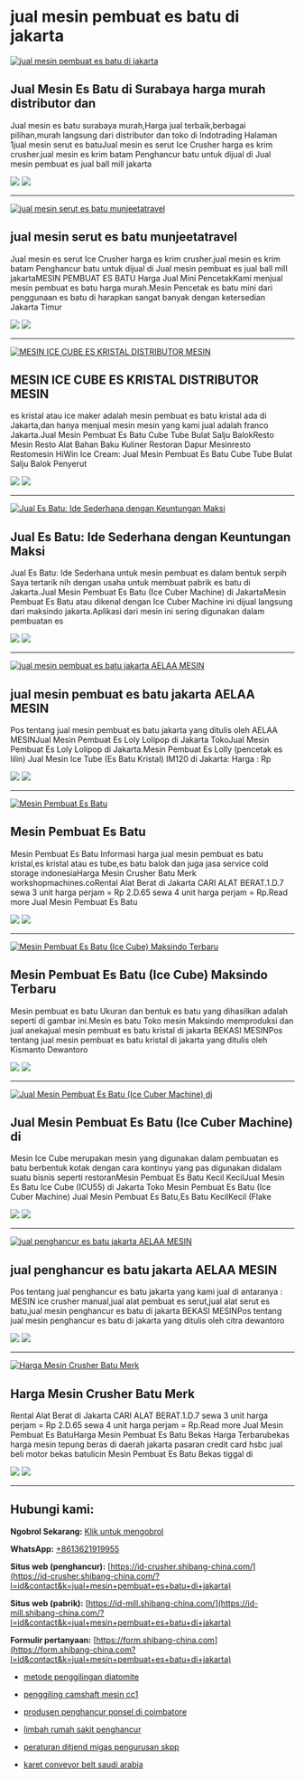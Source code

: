 # jual mesin pembuat es batu di jakarta

<a href="https://swt.shibang-china.com/?l=id&img&k=jual+mesin+pembuat+es+batu+di+jakarta" target="_blank">![jual mesin pembuat es batu di jakarta](http://static.shibang-china.com/all-800x300/966.jpg)</a>

## Jual Mesin Es Batu di Surabaya harga murah distributor dan
Jual mesin es batu surabaya murah,Harga jual terbaik,berbagai pilihan,murah langsung dari distributor dan toko di Indotrading Halaman 1jual mesin serut es batuJual mesin es serut Ice Crusher harga es krim crusher.jual mesin es krim batam Penghancur batu untuk dijual di Jual mesin pembuat es jual ball mill jakarta


<a href="https://whatsapp.shibangsoft.com/WhatsApp.php" target="_blank" title="WhatsApp">![](http://static.shibang-china.com/icon/whatsapp.png)</a> <a href="https://swt.shibang-china.com/?l=id&icon&k=jual+mesin+pembuat+es+batu+di+jakarta" target="_blank">![](http://static.shibang-china.com/icon/chat-id.png)</a>

---

<a href="https://swt.shibang-china.com/?l=id&img&k=jual+mesin+pembuat+es+batu+di+jakarta" target="_blank">![jual mesin serut es batu munjeetatravel](http://static.shibang-china.com/all-800x300/850.jpg)</a>

## jual mesin serut es batu munjeetatravel
Jual mesin es serut Ice Crusher harga es krim crusher.jual mesin es krim batam Penghancur batu untuk dijual di Jual mesin pembuat es jual ball mill jakartaMESIN PEMBUAT ES BATU Harga Jual Mini PencetakKami menjual mesin pembuat es batu harga murah.Mesin Pencetak es batu mini dari penggunaan es batu di harapkan sangat banyak dengan ketersedian Jakarta Timur


<a href="https://whatsapp.shibangsoft.com/WhatsApp.php" target="_blank" title="WhatsApp">![](http://static.shibang-china.com/icon/whatsapp.png)</a> <a href="https://swt.shibang-china.com/?l=id&icon&k=jual+mesin+pembuat+es+batu+di+jakarta" target="_blank">![](http://static.shibang-china.com/icon/chat-id.png)</a>

---

<a href="https://swt.shibang-china.com/?l=id&img&k=jual+mesin+pembuat+es+batu+di+jakarta" target="_blank">![MESIN ICE CUBE ES KRISTAL DISTRIBUTOR MESIN](http://static.shibang-china.com/all-800x300/1224.jpg)</a>

## MESIN ICE CUBE ES KRISTAL DISTRIBUTOR MESIN
es kristal atau ice maker adalah mesin pembuat es batu kristal ada di Jakarta,dan hanya menjual mesin mesin yang kami jual adalah franco Jakarta.Jual Mesin Pembuat Es Batu Cube Tube Bulat Salju BalokResto Mesin Resto Alat Bahan Baku Kuliner Restoran Dapur Mesinresto Restomesin HiWin Ice Cream: Jual Mesin Pembuat Es Batu Cube Tube Bulat Salju Balok Penyerut


<a href="https://whatsapp.shibangsoft.com/WhatsApp.php" target="_blank" title="WhatsApp">![](http://static.shibang-china.com/icon/whatsapp.png)</a> <a href="https://swt.shibang-china.com/?l=id&icon&k=jual+mesin+pembuat+es+batu+di+jakarta" target="_blank">![](http://static.shibang-china.com/icon/chat-id.png)</a>

---

<a href="https://swt.shibang-china.com/?l=id&img&k=jual+mesin+pembuat+es+batu+di+jakarta" target="_blank">![Jual Es Batu: Ide Sederhana dengan Keuntungan Maksi](http://static.shibang-china.com/all-800x300/637.jpg)</a>

## Jual Es Batu: Ide Sederhana dengan Keuntungan Maksi
Jual Es Batu: Ide Sederhana untuk mesin pembuat es dalam bentuk serpih Saya tertarik nih dengan usaha untuk membuat pabrik es batu di Jakarta.Jual Mesin Pembuat Es Batu (Ice Cuber Machine) di JakartaMesin Pembuat Es Batu atau dikenal dengan Ice Cuber Machine ini dijual langsung dari maksindo jakarta.Aplikasi dari mesin ini sering digunakan dalam pembuatan es


<a href="https://whatsapp.shibangsoft.com/WhatsApp.php" target="_blank" title="WhatsApp">![](http://static.shibang-china.com/icon/whatsapp.png)</a> <a href="https://swt.shibang-china.com/?l=id&icon&k=jual+mesin+pembuat+es+batu+di+jakarta" target="_blank">![](http://static.shibang-china.com/icon/chat-id.png)</a>

---

<a href="https://swt.shibang-china.com/?l=id&img&k=jual+mesin+pembuat+es+batu+di+jakarta" target="_blank">![jual mesin pembuat es batu jakarta AELAA MESIN](http://static.shibang-china.com/all-800x300/576.jpg)</a>

## jual mesin pembuat es batu jakarta AELAA MESIN
Pos tentang jual mesin pembuat es batu jakarta yang ditulis oleh AELAA MESINJual Mesin Pembuat Es Loly Lolipop di Jakarta TokoJual Mesin Pembuat Es Loly Lolipop di Jakarta.Mesin Pembuat Es Lolly (pencetak es lilin) Jual Mesin Ice Tube (Es Batu Kristal) IM120 di Jakarta: Harga : Rp


<a href="https://whatsapp.shibangsoft.com/WhatsApp.php" target="_blank" title="WhatsApp">![](http://static.shibang-china.com/icon/whatsapp.png)</a> <a href="https://swt.shibang-china.com/?l=id&icon&k=jual+mesin+pembuat+es+batu+di+jakarta" target="_blank">![](http://static.shibang-china.com/icon/chat-id.png)</a>

---

<a href="https://swt.shibang-china.com/?l=id&img&k=jual+mesin+pembuat+es+batu+di+jakarta" target="_blank">![Mesin Pembuat Es Batu](http://static.shibang-china.com/all-800x300/418.jpg)</a>

## Mesin Pembuat Es Batu
Mesin Pembuat Es Batu Informasi harga jual mesin pembuat es batu kristal,es kristal atau es tube,es batu balok dan juga jasa service cold storage indonesiaHarga Mesin Crusher Batu Merk workshopmachines.coRental Alat Berat di Jakarta CARI ALAT BERAT.1.D.7 sewa 3 unit harga perjam = Rp 2.D.65 sewa 4 unit harga perjam = Rp.Read more Jual Mesin Pembuat Es Batu


<a href="https://whatsapp.shibangsoft.com/WhatsApp.php" target="_blank" title="WhatsApp">![](http://static.shibang-china.com/icon/whatsapp.png)</a> <a href="https://swt.shibang-china.com/?l=id&icon&k=jual+mesin+pembuat+es+batu+di+jakarta" target="_blank">![](http://static.shibang-china.com/icon/chat-id.png)</a>

---

<a href="https://swt.shibang-china.com/?l=id&img&k=jual+mesin+pembuat+es+batu+di+jakarta" target="_blank">![Mesin Pembuat Es Batu (Ice Cube) Maksindo Terbaru](http://static.shibang-china.com/all-800x300/582.jpg)</a>

## Mesin Pembuat Es Batu (Ice Cube) Maksindo Terbaru
Mesin pembuat es batu Ukuran dan bentuk es batu yang dihasilkan adalah seperti di gambar ini.Mesin es batu Toko mesin Maksindo memproduksi dan jual anekajual mesin pembuat es batu kristal di jakarta BEKASI MESINPos tentang jual mesin pembuat es batu kristal di jakarta yang ditulis oleh Kismanto Dewantoro


<a href="https://whatsapp.shibangsoft.com/WhatsApp.php" target="_blank" title="WhatsApp">![](http://static.shibang-china.com/icon/whatsapp.png)</a> <a href="https://swt.shibang-china.com/?l=id&icon&k=jual+mesin+pembuat+es+batu+di+jakarta" target="_blank">![](http://static.shibang-china.com/icon/chat-id.png)</a>

---

<a href="https://swt.shibang-china.com/?l=id&img&k=jual+mesin+pembuat+es+batu+di+jakarta" target="_blank">![Jual Mesin Pembuat Es Batu (Ice Cuber Machine) di](http://static.shibang-china.com/all-800x300/907.jpg)</a>

## Jual Mesin Pembuat Es Batu (Ice Cuber Machine) di
Mesin Ice Cube merupakan mesin yang digunakan dalam pembuatan es batu berbentuk kotak dengan cara kontinyu yang pas digunakan didalam suatu bisnis seperti restoranMesin Pembuat Es Batu Kecil KecilJual Mesin Es Batu Ice Cube (ICU55) di Jakarta Toko Mesin Pembuat Es Batu (Ice Cuber Machine) Jual Mesin Pembuat Es Batu,Es Batu KecilKecil (Flake


<a href="https://whatsapp.shibangsoft.com/WhatsApp.php" target="_blank" title="WhatsApp">![](http://static.shibang-china.com/icon/whatsapp.png)</a> <a href="https://swt.shibang-china.com/?l=id&icon&k=jual+mesin+pembuat+es+batu+di+jakarta" target="_blank">![](http://static.shibang-china.com/icon/chat-id.png)</a>

---

<a href="https://swt.shibang-china.com/?l=id&img&k=jual+mesin+pembuat+es+batu+di+jakarta" target="_blank">![jual penghancur es batu jakarta AELAA MESIN](http://static.shibang-china.com/all-800x300/1414.jpg)</a>

## jual penghancur es batu jakarta AELAA MESIN
Pos tentang jual penghancur es batu jakarta yang kami jual di antaranya : MESIN ice crusher manual,jual alat pembuat es serut,jual alat serut es batu,jual mesin penghancur es batu di jakarta BEKASI MESINPos tentang jual mesin penghancur es batu di jakarta yang ditulis oleh citra dewantoro


<a href="https://whatsapp.shibangsoft.com/WhatsApp.php" target="_blank" title="WhatsApp">![](http://static.shibang-china.com/icon/whatsapp.png)</a> <a href="https://swt.shibang-china.com/?l=id&icon&k=jual+mesin+pembuat+es+batu+di+jakarta" target="_blank">![](http://static.shibang-china.com/icon/chat-id.png)</a>

---

<a href="https://swt.shibang-china.com/?l=id&img&k=jual+mesin+pembuat+es+batu+di+jakarta" target="_blank">![Harga Mesin Crusher Batu Merk](http://static.shibang-china.com/all-800x300/612.jpg)</a>

## Harga Mesin Crusher Batu Merk
Rental Alat Berat di Jakarta CARI ALAT BERAT.1.D.7 sewa 3 unit harga perjam = Rp 2.D.65 sewa 4 unit harga perjam = Rp.Read more Jual Mesin Pembuat Es BatuHarga Mesin Pembuat Es Batu Bekas Harga Terbarubekas harga mesin tepung beras di daerah jakarta pasaran credit card hsbc jual beli motor bekas batulicin Mesin Pembuat Es Batu Bekas tiggal di


<a href="https://whatsapp.shibangsoft.com/WhatsApp.php" target="_blank" title="WhatsApp">![](http://static.shibang-china.com/icon/whatsapp.png)</a> <a href="https://swt.shibang-china.com/?l=id&icon&k=jual+mesin+pembuat+es+batu+di+jakarta" target="_blank">![](http://static.shibang-china.com/icon/chat-id.png)</a>

---
## Hubungi kami:

**Ngobrol Sekarang:** [Klik untuk mengobrol](https://swt.shibang-china.com?l=id&contact&k=jual+mesin+pembuat+es+batu+di+jakarta)

**WhatsApp:**  [+8613621919955](https://whatsapp.shibangsoft.com/WhatsApp.php)

**Situs web (penghancur):** [https://id-crusher.shibang-china.com/](https://id-crusher.shibang-china.com/?l=id&contact&k=jual+mesin+pembuat+es+batu+di+jakarta)

**Situs web (pabrik):** [https://id-mill.shibang-china.com/](https://id-mill.shibang-china.com/?l=id&contact&k=jual+mesin+pembuat+es+batu+di+jakarta)

**Formulir pertanyaan:** [https://form.shibang-china.com](https://form.shibang-china.com?l=id&contact&k=jual+mesin+pembuat+es+batu+di+jakarta)

* [metode penggilingan diatomite](../40/metode%20penggilingan%20diatomite.md)

* [penggiling camshaft mesin cc1](../36/penggiling%20camshaft%20mesin%20cc1.md)

* [produsen penghancur ponsel di coimbatore](../34/produsen%20penghancur%20ponsel%20di%20coimbatore.md)

* [limbah rumah sakit penghancur](../33/limbah%20rumah%20sakit%20penghancur.md)

* [peraturan ditjend migas pengurusan skpp](../34/peraturan%20ditjend%20migas%20pengurusan%20skpp.md)

* [karet conveyor belt saudi arabia](../33/karet%20conveyor%20belt%20saudi%20arabia.md)